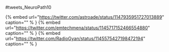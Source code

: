 #tweets_NeuroPath10

{% embed url="https://twitter.com/astroade/status/1147935951727013889"  caption="" % }
{% embed url="https://twitter.com/emtechmena/status/1145717152466554880"  caption="" % }
{% embed url="https://twitter.com/RadioGyan/status/1145575427198472194"  caption="" % }
